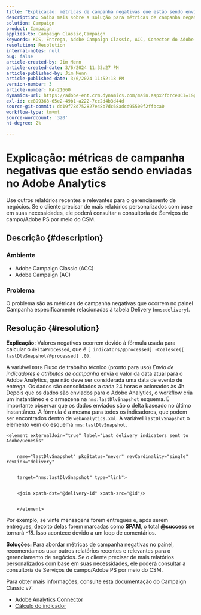 ```yaml
---
title: "Explicação: métricas de campanha negativas que estão sendo enviadas no Adobe Analytics"
description: Saiba mais sobre a solução para métricas de campanha negativas que ocorrem no painel especificamente relacionadas à tabela Delivery (nms:delivery).
solution: Campaign
product: Campaign
applies-to: Campaign Classic,Campaign
keywords: KCS, Entrega, Adobe Campaign Classic, ACC, Conector do Adobe Analytics, Adobe Analytics, AA, Solução de problemas, Adobe Campaign, AC, métricas negativas de Campanha
resolution: Resolution
internal-notes: null
bug: false
article-created-by: Jim Menn
article-created-date: 3/6/2024 11:33:27 PM
article-published-by: Jim Menn
article-published-date: 3/6/2024 11:52:18 PM
version-number: 3
article-number: KA-21660
dynamics-url: https://adobe-ent.crm.dynamics.com/main.aspx?forceUCI=1&pagetype=entityrecord&etn=knowledgearticle&id=4a6671ea-11dc-ee11-904d-6045bd006268
exl-id: ce899363-65e2-49b1-a222-7cc2d4b3d44d
source-git-commit: dd19f78d752827e48b7dc68adcd95500f2ffbca0
workflow-type: tm+mt
source-wordcount: '320'
ht-degree: 2%

---
```


# Explicação: métricas de campanha negativas que estão sendo enviadas no Adobe Analytics


Use outros relatórios recentes e relevantes para o gerenciamento de negócios. Se o cliente precisar de mais relatórios personalizados com base em suas necessidades, ele poderá consultar a consultoria de Serviços de campo/Adobe PS por meio do CSM.

## Descrição {#description}


### <b>Ambiente</b>

- Adobe Campaign Classic (ACC)
- Adobe Campaign (AC)




### <b>Problema</b>

O problema são as métricas de campanha negativas que ocorrem no painel Campanha especificamente relacionadas à tabela Delivery (`nms:delivery`).


## Resolução {#resolution}

<b>Explicação:</b>
Valores negativos ocorrem devido à fórmula usada para calcular o `deltaProcessed`, que é `[ indicators/@processed] -Coalesce([ lastDlvSnapshot/@processed] ,0)`.

A variável `OOTB` Fluxo de trabalho técnico (pronto para uso) *Envio de indicadores e atributos de campanha* envia o valor da data atual para o Adobe Analytics, que não deve ser considerada uma data de evento de entrega. Os dados são consolidados a cada 24 horas e acionados às 4h. Depois que os dados são enviados para o Adobe Analytics, o workflow cria um instantâneo e o armazena na `nms:lastDlvSnapshot` esquema. É importante observar que os dados enviados são o delta baseado no último instantâneo. A fórmula é a mesma para todos os indicadores, que podem ser encontrados dentro de `webAnalytics.xml`. A variável `lastDlvSnapshot` o elemento vem do esquema `nms:lastDlvSnapshot.`




```
<element externalJoin="true" label="Last delivery indicators sent to Adobe/Genesis"


    name="lastDlvSnapshot" pkgStatus="never" revCardinality="single" revLink="delivery"


    target="nms:lastDlvSnapshot" type="link">


    <join xpath-dst="@delivery-id" xpath-src="@id"/>


    </element>
```


Por exemplo, se vinte mensagens forem entregues e, após serem entregues, dezoito delas forem marcadas como <b>SPAM</b>, o total <b>@success</b> se tornará *-18*. Isso acontece devido a um loop de comentários.

<b>Soluções:</b>
Para abordar métricas de campanha negativas no painel, recomendamos usar outros relatórios recentes e relevantes para o gerenciamento de negócios. Se o cliente precisar de mais relatórios personalizados com base em suas necessidades, ele poderá consultar a consultoria de Serviços de campo/Adobe PS por meio do CSM.

Para obter mais informações, consulte esta documentação do Campaign Classic v7:



- [Adobe Analytics Connector](https://experienceleague.adobe.com/docs/campaign-classic/using/getting-started/connectors/analytics-connector/adobe-analytics-connector.html)
- [Cálculo do indicador](https://experienceleague.adobe.com/docs/campaign-classic/using/reporting/reports-on-deliveries/indicator-calculation.html)
